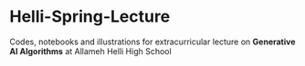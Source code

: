 # Helli-Spring-Lecture

Codes, notebooks and illustrations for extracurricular lecture on **Generative AI Algorithms** at Allameh Helli High School
